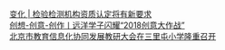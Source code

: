   
[变化 | 检验检测机构资质认定将有新要求](http://www.dianyue.me/archives/917/s1z79wijf5rxf7r5/)  
[创想-创意-创作丨远洋学子闪耀“2018创意大作战”](http://www.dianyue.me/archives/982/0r94y08c79tl5y68/)  
[北京市教育信息化协同发展教研大会在三里屯小学隆重召开](http://www.dianyue.me/archives/494/dt8txu04vgzsat1m/)